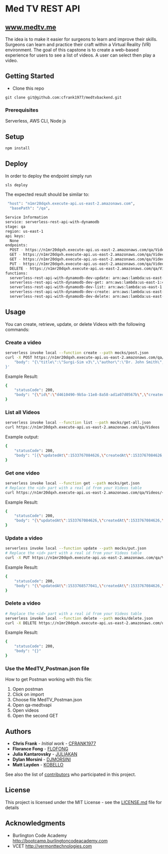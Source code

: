 <!--
title: MedTV REST API in NodeJS
description: A RESTful Web Service allowing you to create, list, get, update and delete Videos. DynamoDB is used to store the data. 
layout: Doc
-->
# Med TV REST API

## www.medtv.me

The idea is to make it easier for surgeons to learn and improve their skills. Surgeons can learn and practice their craft within a Virtual Reality (VR) environment.
The goal of this capstone is to create a web-based experience  for users to see a list of videos. A user can select then play a video.

## Getting Started

* Clone this repo
```
git clone git@github.com:cfrank1977/medtvbackend.git
```

### Prerequisites

Serverless, AWS CLI, Node js

## Setup

```bash
npm install
```

## Deploy

In order to deploy the endpoint simply run

```bash
sls deploy
```

The expected result should be similar to:

```bash
 "host": "n1mr20dqxh.execute-api.us-east-2.amazonaws.com",
  "basePath": "/qa",

Service Information
service: serverless-rest-api-with-dynamodb
stage: qa
region: us-east-1
api keys:
  None
endpoints:
  POST - https://n1mr20dqxh.execute-api.us-east-2.amazonaws.com/qa/Videos
  GET - https://n1mr20dqxh.execute-api.us-east-2.amazonaws.com/qa/Videos
  GET - https://n1mr20dqxh.execute-api.us-east-2.amazonaws.com/qa/Videos/{id}
  PUT - https://n1mr20dqxh.execute-api.us-east-2.amazonaws.com/qa/Videos/{id}
  DELETE - https://n1mr20dqxh.execute-api.us-east-2.amazonaws.com/qa/Videos/{id}
functions:
  serverless-rest-api-with-dynamodb-dev-update: arn:aws:lambda:us-east-1:488110005556:function:serverless-rest-api-with-dynamodb-dev-update
  serverless-rest-api-with-dynamodb-dev-get: arn:aws:lambda:us-east-1:488110005556:function:serverless-rest-api-with-dynamodb-dev-get
  serverless-rest-api-with-dynamodb-dev-list: arn:aws:lambda:us-east-1:488110005556:function:serverless-rest-api-with-dynamodb-dev-list
  serverless-rest-api-with-dynamodb-dev-create: arn:aws:lambda:us-east-1:488110005556:function:serverless-rest-api-with-dynamodb-dev-create
  serverless-rest-api-with-dynamodb-dev-delete: arn:aws:lambda:us-east-1:488110005556:function:serverless-rest-api-with-dynamodb-dev-delete
```

## Usage

You can create, retrieve, update, or delete Videos with the following commands:

### Create a video

```bash
serverless invoke local --function create --path mocks/post.json
curl -X POST https://n1mr20dqxh.execute-api.us-east-2.amazonaws.com/qa/Videos --data '{
    "body": "{\"title\":\"Surgi-Sim v3\",\"author\":\"Dr. John Smith\",\"uri\":\"https://youtu.be/Zd39HhAUFl0\",\"video_duration\":\"145\",\"video_description\":\"VARISES is helping create better-trained surgeons and surgical staff to meet the rapidly growing demand for procedures such as joint replacement surgeries.\"}"
}'
```

Example Result:
```bash
{
    "statusCode": 200,
    "body": "{\"id\":\"d4610490-9b5a-11e8-8a58-ad1a07d0567b\",\"createdAt\":1533767504729,\"updatedAt\":1533767504729,\"title\":\"Surgi-Sim v3\",\"author\":\"Dr. John Smith\",\"uri\":\"https://youtu.be/Zd39HhAUFl0\",\"video_duration\":\"145\",\"video_description\":\"VARISES is helping create better-trained surgeons and surgical staff to meet the rapidly growing demand for procedures such as joint replacement surgeries.\"}"
}
```

### List all Videos

```bash
serverless invoke local --function list --path mocks/get-all.json
curl https://n1mr20dqxh.execute-api.us-east-2.amazonaws.com/qa/Videos
```

Example output:
```bash
{
    "statusCode": 200,
    "body": "[{\"updatedAt\":1533767084626,\"createdAt\":1533767084626,\"uri\":\"https://youtu.be/Zd39HhAUFl0\",\"id\":\"d9fa8a30-9b59-11e8-9295-a70b67ebe25c\",\"video_duration\":\"145\",\"video_description\":\"VARISES is helping create better-trained surgeons and surgical staff to meet the rapidly growing demand for procedures such as joint replacement surgeries.\",\"author\":\"Dr. John Smith\",\"title\":\"Surgi-Sim v3\"},{\"updatedAt\":1533767272781,\"createdAt\":1533767272781,\"uri\":\"https://youtu.be/Zd39HhAUFl0\",\"id\":\"4a20b6e0-9b5a-11e8-9e53-b31a3b009369\",\"video_duration\":\"145\",\"video_description\":\"VARISES is helping create better-trained surgeons and surgical staff to meet the rapidly growing demand for procedures such as joint replacement surgeries.\",\"author\":\"Dr. John Smith\",\"title\":\"Surgi-Sim v3\"}]"
}
```

### Get one video

```bash
serverless invoke local --function get --path mocks/get.json
# Replace the <id> part with a real id from your Videos table
curl https://n1mr20dqxh.execute-api.us-east-2.amazonaws.com/qa/Videos/<id>
```

Example Result:
```bash
{
    "statusCode": 200,
    "body": "{\"updatedAt\":1533767084626,\"createdAt\":1533767084626,\"uri\":\"https://youtu.be/Zd39HhAUFl0\",\"id\":\"d9fa8a30-9b59-11e8-9295-a70b67ebe25c\",\"video_duration\":\"145\",\"video_description\":\"VARISES is helping create better-trained surgeons and surgical staff to meet the rapidly growing demand for procedures such as joint replacement surgeries.\",\"author\":\"Dr. John Smith\",\"title\":\"Surgi-Sim v3\"}"
}
```

### Update a video

```bash
serverless invoke local --function update --path mocks/put.json
# Replace the <id> part with a real id from your Videos table
curl -X PUT https://n1mr20dqxh.execute-api.us-east-2.amazonaws.com/qa/Videos/<id> --data '{"pathParameters": { "id": "d9fa8a30-9b59-11e8-9295-a70b67ebe25c"}, "body": "{\"title\":\"Surgi-Sim v3\",\"author\":\"Dr. Chris Frank\",\"uri\":\"https://youtu.be/Zd39HhAUFl0\",\"video_duration\":\"145\",\"video_description\":\"VARISES is helping create better-trained surgeons and surgical staff to meet the rapidly growing demand for procedures such as joint replacement surgeries.\"}"}'
```

Example Result:
```bash
{
    "statusCode": 200,
    "body": "{\"updatedAt\":1533768577041,\"createdAt\":1533767084626,\"uri\":\"https://youtu.be/Zd39HhAUFl0\",\"id\":\"d9fa8a30-9b59-11e8-9295-a70b67ebe25c\",\"video_duration\":\"145\",\"video_description\":\"VARISES is helping create better-trained surgeons and surgical staff to meet the rapidly growing demand for procedures such as joint replacement surgeries.\",\"author\":\"Dr. Chris Frank\",\"title\":\"Surgi-Sim v3\"}"
}
```

### Delete a video

```bash
# Replace the <id> part with a real id from your Videos table
serverless invoke local --function delete --path mocks/delete.json
curl -X DELETE https://n1mr20dqxh.execute-api.us-east-2.amazonaws.com/qa/Videos/<id>
```


Example Result:
```bash
{
    "statusCode": 200,
    "body": "{}"
}
```
### Use the MedTV_Postman.json file
How to get Postman working with this file:
1. Open postman
2. Click on import
3. Choose file MedTV_Postman.json
4. Open qa-medtvapi
5. Open videos
6. Open the second GET

## Authors

* **Chris Frank** - *Initial work* - [CFRANK1977](https://github.com/cfrank1977)
* **Florance Fong** - [FLOFONG](https://github.com/flofong)
* **Julia Kantarovsky** - [JULIAKAN](https://github.com/JuliaKan)
* **Dylan Morsini** - [DJMORSINI](https://github.com/djmorosini)
* **Matt Layden** - [KOBELLO](https://github.com/kobello)

See also the list of [contributors](https://github.com/djmorosini/medtv-react-app/contributors) who participated in this project.

## License

This project is licensed under the MIT License - see the [LICENSE.md](LICENSE.md) file for details

## Acknowledgments

* Burlington Code Academy http://bootcamp.burlingtoncodeacademy.com
* VCET http://vermonttechnologies.com